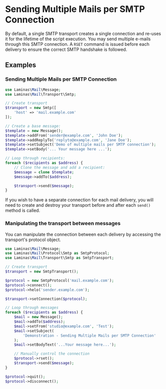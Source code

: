 # Sending Multiple Mails per SMTP Connection

By default, a single SMTP transport creates a single connection and re-uses it
for the lifetime of the script execution. You may send multiple e-mails through
this SMTP connection. A `RSET` command is issued before each delivery to ensure
the correct SMTP handshake is followed.

## Examples

### Sending Multiple Mails per SMTP Connection

```php
use Laminas\Mail\Message;
use Laminas\Mail\Transport\Smtp;

// Create transport
$transport = new Smtp([
    'host' => 'mail.example.com'
]);

// Create a base message:
$template = new Message();
$template->addFrom('sender@example.com', 'John Doe');
$template->addReplyTo('replyto@example.com', 'Jane Doe');
$template->setSubject('Demo of multiple mails per SMTP connection');
$template->setBody('... Your message here ...');

// Loop through recipients:
foreach ($recipients as $address) {
    // Clone the message and add a recipient:
    $message = clone $template;
    $message->addTo($address);

    $transport->send($message);
}
```

If you wish to have a separate connection for each mail delivery, you will need
to create and destroy your transport before and after each `send()` method is
called.

### Manipulating the transport between messages

You can manipulate the connection between each delivery by accessing the
transport's protocol object.

```php
use Laminas\Mail\Message;
use Laminas\Mail\Protocol\Smtp as SmtpProtocol;
use Laminas\Mail\Transport\Smtp as SmtpTransport;

// Create transport
$transport = new SmtpTransport();

$protocol = new SmtpProtocol('mail.example.com');
$protocol->connect();
$protocol->helo('sender.example.com');

$transport->setConnection($protocol);

// Loop through messages
foreach ($recipients as $address) {
    $mail = new Message();
    $mail->addTo($address);
    $mail->setFrom('studio@example.com', 'Test');
    $mail->setSubject(
        'Demonstration - Sending Multiple Mails per SMTP Connection'
    );
    $mail->setBodyText('...Your message here...');

    // Manually control the connection
    $protocol->rset();
    $transport->send($message);
}

$protocol->quit();
$protocol->disconnect();
```
